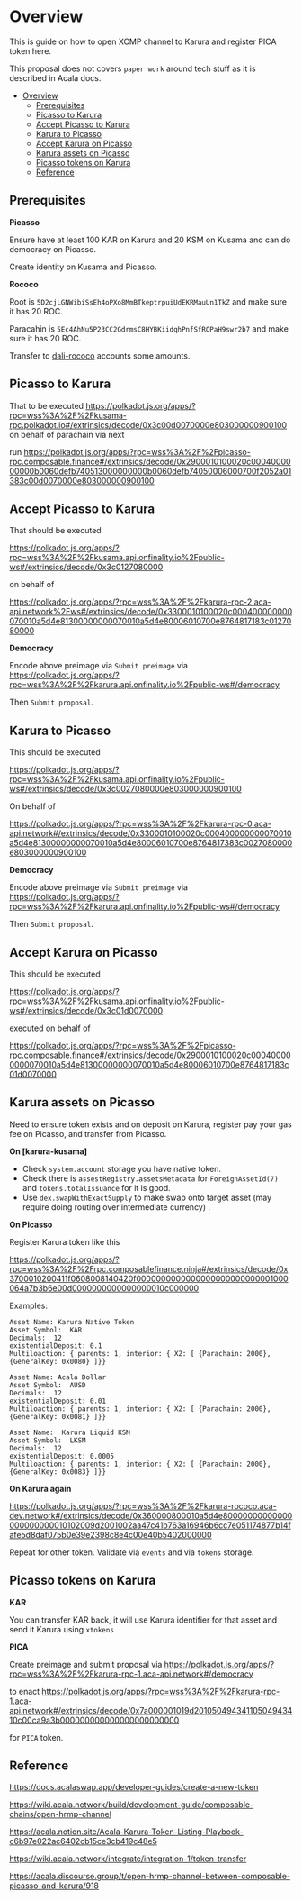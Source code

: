 # Overview

This is guide on how to open XCMP channel to Karura and register PICA token here.

This proposal does not covers `paper work` around tech stuff as it is described in Acala docs. 

- [Overview](#overview)
  - [Prerequisites](#prerequisites)
  - [Picasso to Karura](#picasso-to-karura)
  - [Accept Picasso to Karura](#accept-picasso-to-karura)
  - [Karura to Picasso](#karura-to-picasso)
  - [Accept Karura on Picasso](#accept-karura-on-picasso)
  - [Karura assets on Picasso](#karura-assets-on-picasso)
  - [Picasso tokens on Karura](#picasso-tokens-on-karura)
  - [Reference](#reference)

## Prerequisites

**Picasso**

Ensure have at least 100 KAR on Karura and 20 KSM on Kusama and can do democracy on Picasso.

Create identity on Kusama and Picasso.

**Rococo**

Root is `5D2cjLGNWibiSsEh4oPXo8MmBTkeptrpuiUdEKRMauUn1TkZ` and make sure it has 20 ROC.

Paracahin is `5Ec4AhNu5P23CC2GdrmsC8HYBKiidqhPnfSfRQPaH9swr2b7` and make sure it has 20 ROC.

Transfer to [dali-rococo] accounts some amounts.

## Picasso to Karura

That to be executed https://polkadot.js.org/apps/?rpc=wss%3A%2F%2Fkusama-rpc.polkadot.io#/extrinsics/decode/0x3c00d0070000e803000000900100 on behalf of  parachain via next

run https://polkadot.js.org/apps/?rpc=wss%3A%2F%2Fpicasso-rpc.composable.finance#/extrinsics/decode/0x2900010100020c0004000000000b0060defb740513000000000b0060defb74050006000700f2052a01383c00d0070000e803000000900100

## Accept Picasso to Karura

That should be executed 

https://polkadot.js.org/apps/?rpc=wss%3A%2F%2Fkusama.api.onfinality.io%2Fpublic-ws#/extrinsics/decode/0x3c0127080000

on behalf of 

https://polkadot.js.org/apps/?rpc=wss%3A%2F%2Fkarura-rpc-2.aca-api.network%2Fws#/extrinsics/decode/0x3300010100020c000400000000070010a5d4e81300000000070010a5d4e80006010700e8764817183c0127080000

**Democracy**

Encode above preimage via `Submit preimage` via https://polkadot.js.org/apps/?rpc=wss%3A%2F%2Fkarura.api.onfinality.io%2Fpublic-ws#/democracy 

Then `Submit proposal`.

## Karura to Picasso

This should be executed

https://polkadot.js.org/apps/?rpc=wss%3A%2F%2Fkusama.api.onfinality.io%2Fpublic-ws#/extrinsics/decode/0x3c0027080000e803000000900100

On behalf of 

https://polkadot.js.org/apps/?rpc=wss%3A%2F%2Fkarura-rpc-0.aca-api.network#/extrinsics/decode/0x3300010100020c000400000000070010a5d4e81300000000070010a5d4e80006010700e8764817383c0027080000e803000000900100

**Democracy**

Encode above preimage via `Submit preimage` via https://polkadot.js.org/apps/?rpc=wss%3A%2F%2Fkarura.api.onfinality.io%2Fpublic-ws#/democracy 

Then `Submit proposal`.

## Accept Karura on Picasso

This should be executed

https://polkadot.js.org/apps/?rpc=wss%3A%2F%2Fkusama.api.onfinality.io%2Fpublic-ws#/extrinsics/decode/0x3c01d0070000

executed on behalf of 

https://polkadot.js.org/apps/?rpc=wss%3A%2F%2Fpicasso-rpc.composable.finance#/extrinsics/decode/0x2900010100020c000400000000070010a5d4e81300000000070010a5d4e80006010700e8764817183c01d0070000


## Karura assets on Picasso

Need to ensure token exists and on deposit on Karura, register pay your gas fee on Picasso, and transfer from Picasso.


**On [karura-kusama]**

- Check `system.account` storage you have native token.
- Check there is `assestRegistry.assetsMetadata` for `ForeignAssetId(7)` and `tokens.totalIssuance` for it is good.
- Use `dex.swapWithExactSupply` to make swap onto target asset (may require doing routing over intermediate currency) .


**On Picasso**

Register Karura token like this 

https://polkadot.js.org/apps/?rpc=wss%3A%2F%2Frpc.composablefinance.ninja#/extrinsics/decode/0x3700010200411f0608008140420f0000000000000000000000000001000064a7b3b6e00d0000000000000000010c000000


Examples:

```
Asset Name: Karura Native Token 
Asset Symbol:  KAR
Decimals:  12
existentialDeposit: 0.1
Multiloaction: { parents: 1, interior: { X2: [ {Parachain: 2000}, {GeneralKey: 0x0080} ]}}

Asset Name: Acala Dollar
Asset Symbol:  AUSD
Decimals:  12
existentialDeposit: 0.01
Multiloaction: { parents: 1, interior: { X2: [ {Parachain: 2000}, {GeneralKey: 0x0081} ]}}

Asset Name:  Karura Liquid KSM
Asset Symbol:  LKSM
Decimals:  12
existentialDeposit: 0.0005
Multiloaction: { parents: 1, interior: { X2: [ {Parachain: 2000}, {GeneralKey: 0x0083} ]}}
```

**On Karura again**

https://polkadot.js.org/apps/?rpc=wss%3A%2F%2Fkarura-rococo.aca-dev.network#/extrinsics/decode/0x360000800010a5d4e80000000000000000000000010102009d2001002aa47c41b763a16946b6cc7e051174877b14fafe5d8daf075b0e39e2398c8e4c00e40b5402000000

Repeat for other token. Validate via `events` and via `tokens` storage.

## Picasso tokens on Karura

**KAR**

You can transfer KAR back, it will use Karura identifier for that asset and send it Karura using `xtokens`

**PICA**

Create preimage and submit proposal via https://polkadot.js.org/apps/?rpc=wss%3A%2F%2Fkarura-rpc-1.aca-api.network#/democracy

to enact https://polkadot.js.org/apps/?rpc=wss%3A%2F%2Fkarura-rpc-1.aca-api.network#/extrinsics/decode/0x7a000001019d20105049434110504943410c00ca9a3b000000000000000000000000

for `PICA` token.

## Reference

https://docs.acalaswap.app/developer-guides/create-a-new-token

https://wiki.acala.network/build/development-guide/composable-chains/open-hrmp-channel

https://acala.notion.site/Acala-Karura-Token-Listing-Playbook-c6b97e022ac6402cb15ce3cb419c48e5

https://wiki.acala.network/integrate/integration-1/token-transfer

https://acala.discourse.group/t/open-hrmp-channel-between-composable-picasso-and-karura/918

[kusama]: https://polkadot.js.org/apps/?rpc=wss%3A%2F%2Fkusama-rpc.polkadot.io#/extrinsics/decode
[rococo]: https://polkadot.js.org/apps/?rpc=wss%3A%2F%2Frococo-rpc.polkadot.io#/explorer
[dali-rococo]: https://polkadot.js.org/apps/?rpc=wss%3A%2F%2Frpc.composablefinance.ninja#/explorer
[picasso]: https://polkadot.js.org/apps/?rpc=wss%3A%2F%2Fpicasso-rpc.composable.finance#/extrinsics/decode